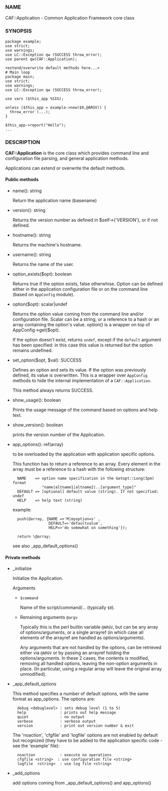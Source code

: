 
### NAME

CAF::Application - Common Application Framework core class

### SYNOPSIS

    package example;
    use strict;
    use warnings;
    use LC::Exception qw (SUCCESS throw_error);
    use parent qw(CAF::Application);

    <extend/overwrite default methods here...>
    # Main loop
    package main;
    use strict;
    use warnings;
    use LC::Exception qw (SUCCESS throw_error);

    use vars ($this_app %SIG);

    unless ($this_app = example->new($0,@ARGV)) {
      throw_error (...);
    }

    $this_app->report("Hello");
    ...

### DESCRIPTION

**CAF::Application** is the core class which provides command line and
configuration file parsing, and general application methods.

Applications can extend or overwrite the default methods.

#### Public methods

- name(): string

    Return the application name (basename)

- version(): string

    Returns the version number as defined in $self->{'VERSION'}, or
    <unknown> if not defined.

- hostname(): string

    Returns the machine's hostname.

- username(): string

    Returns the name of the user.

- option\_exists($opt): boolean

    Returns true if the option exists, false otherwhise. Option can be
    defined either in the application configuration file or on the
    command line (based on `AppConfig` module).

- option($opt): scalar|undef

    Returns the option value coming from the command line and/or
    configuration file. Scalar can be a string, or a reference to a hash
    or an array containing the option's value. option() is a wrapper
    on top of AppConfig->get($opt). 

    If the option doesn't exist, returns `undef`, except if the `default`
    argument has been specified: in this case this value is returned but
    the option remains undefined.

- set\_option($opt, $val): SUCCESS

    Defines an option and sets its value. If the option was previously
    defined, its value is overwritten. This is a wrapper over `AppConfig`
    methods to hide the internal implementation of a `CAF::Application`.

    This method always returns SUCCESS.

- show\_usage(): boolean

    Prints the usage message of the command based on options and help text.

- show\_version(): boolean

    prints the version number of the Application.

- app\_options(): ref(array)

    to be overloaded by the application with application specific options.

    This function has to return a reference to an array.
    Every element in the array must be a reference to a hash with the
    following structure:

        NAME    => option name specification in the Getopt::Long(3pm) format
                   "name|altname1|altname2|..[argument_type]"
        DEFAULT => [optional] default value (string). If not specified: undef
        HELP    => help text (string)

    example:

        push(@array, {NAME =>'M|myoption=s' ,
                      DEFAULT=>'defaultvalue',
                      HELP=>'do somewhat on something'});

        return \@array;

    see also \_app\_default\_options()

#### Private methods

- \_initialize

    Initialize the Application.

    Arguments

    - `$command`

        Name of the script/command/... (typically `$0`).

    - Remaining arguments `@argv`

        Typically this is the perl builtin variable `@ARGV`,
        but can be any array of options/arguments,
        or a single arrayref (in which case all elements
        of the arrayref are handled as options/arguments).

        Any arguments that are not handled by the options,
        can be retrieved either via `@ARGV` or by passing
        an arrayref holding the options/arguments.
        In these 2 cases, the contents is modified,
        removing all handled options, leaving the
        non-option arguments in place.
        (In particular, using a regular array
        will leave the original array unmodified).

- \_app\_default\_options

    This method specifies a number of default options, with the
    same format as app\_options. The options are:

        debug <debuglevel> : sets debug level (1 to 5)
        help               : prints out help message
        quiet              : no output
        verbose            : verbose output
        version            : print out version number & exit

    The 'noaction', 'cfgfile' and 'logfile' options are not enabled
    by default but recognized (they have to be added to the application
    specific code - see the 'example' file):

        noaction           : execute no operations
        cfgfile <string>  : use configuration file <string>
        logfile  <string>  : use log file <string>

- \_add\_options

    add options coming from \_app\_default\_options() and app\_options()

